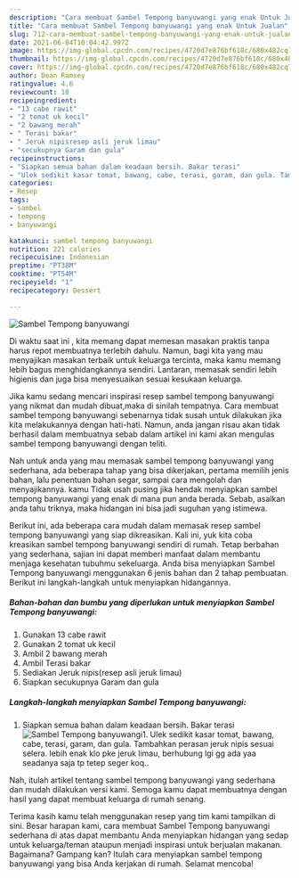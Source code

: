 ```yaml
---
description: "Cara membuat Sambel Tempong banyuwangi yang enak Untuk Jualan"
title: "Cara membuat Sambel Tempong banyuwangi yang enak Untuk Jualan"
slug: 712-cara-membuat-sambel-tempong-banyuwangi-yang-enak-untuk-jualan
date: 2021-06-04T10:04:42.997Z
image: https://img-global.cpcdn.com/recipes/4720d7e876bf618c/680x482cq70/sambel-tempong-banyuwangi-foto-resep-utama.jpg
thumbnail: https://img-global.cpcdn.com/recipes/4720d7e876bf618c/680x482cq70/sambel-tempong-banyuwangi-foto-resep-utama.jpg
cover: https://img-global.cpcdn.com/recipes/4720d7e876bf618c/680x482cq70/sambel-tempong-banyuwangi-foto-resep-utama.jpg
author: Dean Ramsey
ratingvalue: 4.6
reviewcount: 10
recipeingredient:
- "13 cabe rawit"
- "2 tomat uk kecil"
- "2 bawang merah"
- " Terasi bakar"
- " Jeruk nipisresep asli jeruk limau"
- "secukupnya Garam dan gula"
recipeinstructions:
- "Siapkan semua bahan dalam keadaan bersih. Bakar terasi"
- "Ulek sedikit kasar tomat, bawang, cabe, terasi, garam, dan gula. Tambahkan perasan jeruk nipis sesuai selera. lebih enak klo pke jeruk limau, berhubung lgi gg ada yaa seadanya saja tp tetep seger koq.."
categories:
- Resep
tags:
- sambel
- tempong
- banyuwangi

katakunci: sambel tempong banyuwangi 
nutrition: 221 calories
recipecuisine: Indonesian
preptime: "PT38M"
cooktime: "PT54M"
recipeyield: "1"
recipecategory: Dessert

---
```



![Sambel Tempong banyuwangi](https://img-global.cpcdn.com/recipes/4720d7e876bf618c/680x482cq70/sambel-tempong-banyuwangi-foto-resep-utama.jpg)

Di waktu  saat ini , kita memang dapat memesan masakan praktis tanpa harus repot membuatnya terlebih dahulu. Namun, bagi kita yang mau menyajikan masakan terbaik untuk keluarga tercinta, maka kamu memang lebih bagus menghidangkannya sendiri. Lantaran, memasak sendiri lebih higienis dan juga bisa menyesuaikan sesuai kesukaan keluarga.

Jika kamu sedang mencari inspirasi resep sambel tempong banyuwangi yang nikmat dan mudah dibuat,maka di sinilah tempatnya. Cara membuat sambel tempong banyuwangi  sebenarnya tidak susah untuk dilakukan jika kita melakukannya dengan hati-hati. Namun, anda jangan risau akan tidak berhasil dalam membuatnya 
sebab dalam artikel ini kami akan mengulas sambel tempong banyuwangi dengan teliti.  



Nah untuk anda yang mau memasak sambel tempong banyuwangi yang sederhana, ada beberapa tahap yang bisa dikerjakan, pertama memilih jenis bahan, lalu penentuan bahan segar, sampai cara mengolah dan menyajikannya. kamu Tidak usah pusing jika hendak menyiapkan sambel tempong banyuwangi yang enak di mana pun anda berada. Sebab, asalkan anda  tahu triknya, maka hidangan ini bisa jadi suguhan yang istimewa.

Berikut ini, ada beberapa cara mudah dalam memasak resep sambel tempong banyuwangi yang siap dikreasikan. Kali ini, yuk kita coba kreasikan sambel tempong banyuwangi sendiri di rumah. Tetap berbahan yang sederhana, sajian ini dapat memberi manfaat dalam membantu menjaga kesehatan tubuhmu sekeluarga. Anda bisa menyiapkan Sambel Tempong banyuwangi menggunakan 6 jenis bahan dan 2 tahap pembuatan. Berikut ini langkah-langkah untuk menyiapkan hidangannya.

<!--inarticleads1-->

##### Bahan-bahan dan bumbu yang diperlukan untuk menyiapkan Sambel Tempong banyuwangi:

1. Gunakan 13 cabe rawit
1. Gunakan 2 tomat uk kecil
1. Ambil 2 bawang merah
1. Ambil  Terasi bakar
1. Sediakan  Jeruk nipis(resep asli jeruk limau)
1. Siapkan secukupnya Garam dan gula




<!--inarticleads2-->

##### Langkah-langkah menyiapkan Sambel Tempong banyuwangi:

1. Siapkan semua bahan dalam keadaan bersih. Bakar terasi
<img src="//assets-global.cpcdn.com/assets/icons/button_play-2c75c40dde080a61004c1f40b05d8f140eaff45d7e9e6481dc71c63d2e7c4909.png" alt="Sambel Tempong banyuwangi">1. Ulek sedikit kasar tomat, bawang, cabe, terasi, garam, dan gula. Tambahkan perasan jeruk nipis sesuai selera. lebih enak klo pke jeruk limau, berhubung lgi gg ada yaa seadanya saja tp tetep seger koq..




Nah, itulah artikel tentang  sambel tempong banyuwangi  yang sederhana dan mudah dilakukan versi kami. Semoga kamu dapat membuatnya dengan hasil yang dapat membuat keluarga di rumah senang. 

Terima kasih kamu telah menggunakan resep yang tim kami tampilkan di sini. Besar harapan kami, cara membuat  Sambel Tempong banyuwangi sederhana di atas dapat membantu Anda menyiapkan hidangan yang sedap untuk keluarga/teman ataupun menjadi inspirasi untuk berjualan makanan. Bagaimana? Gampang kan? Itulah cara menyiapkan sambel tempong banyuwangi yang bisa Anda kerjakan di rumah. Selamat mencoba!

